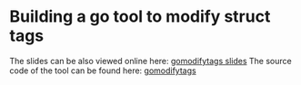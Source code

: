 # Building a go tool to modify struct tags

The slides can be also viewed online here: [gomodifytags slides](https://speakerdeck.com/farslan/building-a-go-tool-to-modify-struct-tags)
The source code of the tool can be found here: [gomodifytags](https://github.com/fatih/gomodifytags)




